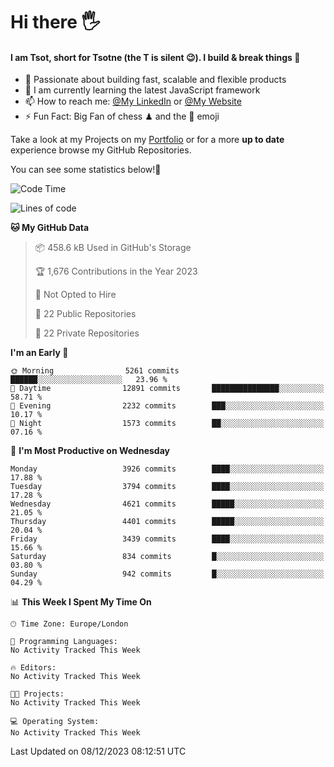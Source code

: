 # Hi there :raised_hand_with_fingers_splayed:
#### I am Tsot, short for Tsotne (the T is silent :wink:). I build & break things :space_invader:
- :telescope: Passionate about building fast, scalable and flexible products
- :seedling: I am currently learning the latest JavaScript framework 
- :mailbox: How to reach me: [@My LinkedIn](https://www.linkedin.com/in/tsotne-gvadzabia/) or [@My Website](https://tsotne.co.uk/contact)
- :zap: Fun Fact: Big Fan of chess ♟ and the 👾 emoji

Take a look at my Projects on my [Portfolio](https://tsotne.co.uk/) or for a more **up to date** experience browse my GitHub Repositories.

You can see some statistics below!:space_invader:
<!--START_SECTION:waka-->
![Code Time](http://img.shields.io/badge/Code%20Time-761%20hrs%202%20mins-blue)

![Lines of code](https://img.shields.io/badge/From%20Hello%20World%20I%27ve%20Written-8.6%20million%20lines%20of%20code-blue)

**🐱 My GitHub Data** 

> 📦 458.6 kB Used in GitHub's Storage 
 > 
> 🏆 1,676 Contributions in the Year 2023
 > 
> 🚫 Not Opted to Hire
 > 
> 📜 22 Public Repositories 
 > 
> 🔑 22 Private Repositories 
 > 
**I'm an Early 🐤** 

```text
🌞 Morning                5261 commits        ██████░░░░░░░░░░░░░░░░░░░   23.96 % 
🌆 Daytime                12891 commits       ███████████████░░░░░░░░░░   58.71 % 
🌃 Evening                2232 commits        ███░░░░░░░░░░░░░░░░░░░░░░   10.17 % 
🌙 Night                  1573 commits        ██░░░░░░░░░░░░░░░░░░░░░░░   07.16 % 
```
📅 **I'm Most Productive on Wednesday** 

```text
Monday                   3926 commits        ████░░░░░░░░░░░░░░░░░░░░░   17.88 % 
Tuesday                  3794 commits        ████░░░░░░░░░░░░░░░░░░░░░   17.28 % 
Wednesday                4621 commits        █████░░░░░░░░░░░░░░░░░░░░   21.05 % 
Thursday                 4401 commits        █████░░░░░░░░░░░░░░░░░░░░   20.04 % 
Friday                   3439 commits        ████░░░░░░░░░░░░░░░░░░░░░   15.66 % 
Saturday                 834 commits         █░░░░░░░░░░░░░░░░░░░░░░░░   03.80 % 
Sunday                   942 commits         █░░░░░░░░░░░░░░░░░░░░░░░░   04.29 % 
```


📊 **This Week I Spent My Time On** 

```text
🕑︎ Time Zone: Europe/London

💬 Programming Languages: 
No Activity Tracked This Week

🔥 Editors: 
No Activity Tracked This Week

🐱‍💻 Projects: 
No Activity Tracked This Week

💻 Operating System: 
No Activity Tracked This Week
```


 Last Updated on 08/12/2023 08:12:51 UTC
<!--END_SECTION:waka-->
